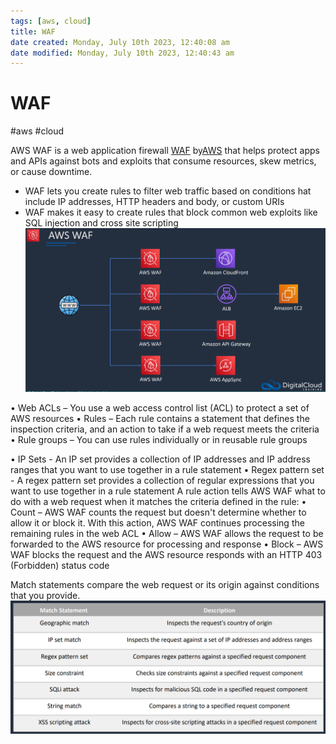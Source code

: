 ```yaml
---
tags: [aws, cloud]
title: WAF
date created: Monday, July 10th 2023, 12:40:08 am
date modified: Monday, July 10th 2023, 12:40:43 am
---
```

# WAF

#aws #cloud 

AWS WAF is a web application firewall [WAF](Cyber%20Security/Cloud%20Security/WAF.md) by[AWS](Cloud%20Computing/AWS/AWS.md) that helps protect apps and APIs against bots and exploits that consume resources, skew metrics, or cause downtime.

- WAF lets you create rules to filter web traffic based on conditions  hat include IP addresses, HTTP headers and body, or custom URIs
- WAF makes it easy to create rules that block common web exploits like SQL injection and cross site scripting
![](Attachments/Pasted%20image%2020230322010416.png)


• Web ACLs – You use a web access control list (ACL) to protect a set of AWS resources
• Rules – Each rule contains a statement that defines the inspection criteria, and an action to take if a web request meets the criteria
• Rule groups – You can use rules individually or in reusable rule groups

• IP Sets - An IP set provides a collection of IP addresses and IP address ranges that you want to use together in a rule statement
• Regex pattern set - A regex pattern set provides a collection of regular expressions that you want to use together in a rule statement
A rule action tells AWS WAF what to do with a web request when it matches the criteria defined in the rule: 
• Count – AWS WAF counts the request but doesn't determine whether to allow it or block it. With this action, AWS WAF continues processing the remaining rules in the web ACL 
• Allow – AWS WAF allows the request to be forwarded to the AWS resource for processing and response 
• Block – AWS WAF blocks the request and the AWS resource responds with an HTTP 403 (Forbidden) status code

Match statements compare the web request or its origin against conditions that you provide.
![](Attachments/Pasted%20image%2020230322010733.png)
